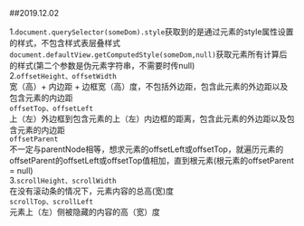 ##2019.12.02

1.`document.querySelector(someDom).style`获取到的是通过元素的style属性设置的样式，不包含样式表层叠样式<br/>
`document.defaultView.getComputedStyle(someDom,null)`获取元素所有计算后的样式(第二个参数是伪元素字符串，不需要时传null)<br/>
2.`offsetHeight、offsetWidth`<br/>
宽（高）+ 内边距 + 边框宽（高）度，不包括外边距，包含此元素的外边距以及包含元素的内边距<br/>
`offsetTop、offsetLeft`<br/>
上（左）外边框到包含元素的上（左）内边框的距离，包含此元素的外边距以及包含元素的内边距<br/>
`offsetParent`<br/>
不一定与parentNode相等，想求元素的offsetLeft或offsetTop，就遍历元素的offsetParent的offsetLeft或offsetTop值相加，直到根元素(根元素的offsetParent = null)<br/>
3.`scrollHeight、scrollWidth`<br/>
在没有滚动条的情况下，元素内容的总高(宽)度<br/>
`scrollTop、scrollLeft`<br/>
元素上（左）侧被隐藏的内容的高（宽）度<br/>
